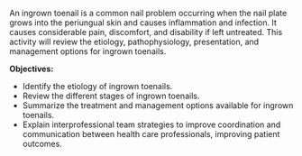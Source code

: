 An ingrown toenail is a common nail problem occurring when the nail plate grows into the periungual skin and causes inflammation and infection. It causes considerable pain, discomfort, and disability if left untreated. This activity will review the etiology, pathophysiology, presentation, and management options for ingrown toenails.

**Objectives:**
- Identify the etiology of ingrown toenails. 
- Review the different stages of ingrown toenails.
- Summarize the treatment and management options available for ingrown toenails.
- Explain interprofessional team strategies to improve coordination and communication between health care professionals, improving patient outcomes.